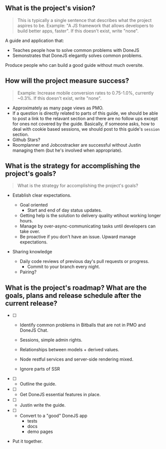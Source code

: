 ## What is the project's vision? 

> This is typically a single sentence that describes what the project aspires to be. 
> Example: "A JS framework that allows developers to build better apps, faster". 
> If this doesn't exist, write "none".

A guide and application that:

- Teaches people how to solve common problems with DoneJS 
- Semonstrates that DoneJS elegantly solves common problems.

Produce people who can build a good guide without much
oversite.

## How will the project measure success? 

> Example: Increase mobile conversion rates to 0.75-1.0%, currently ~0.3%. If this doesn't exist, write "none".

- Approximately as many page views as PMO.
- If a question is directly related to parts of this guide, 
  we should be able to post a link to the relavant section and there are no follow ups except for 
  ones not covered by the guide.  Basically, if someone asks, how to deal with cookie based sessions, 
  we should post to this guide's `session` section.
- Github Stars?
- Roomplanner and Jobcostracker are successful without Justin managing them (but he's involved when appropriate).


## What is the strategy for accomplishing the project's goals? 

> What is the strategy for accomplishing the project's goals? 

 - Establish clear expectations.
   - Goal oriented
     - Start and end of day status updates.
   - Getting help is the solution to delivery quality wtihout working longer hours.
   - Manage by over-async-communicating tasks until developers can take over.
   - Be proactive if you don't have an issue. Upward manage expectations.
   
 - Sharing knowledge
   - Daily code reviews of previous day's pull requests or progress.  
     - Commit to your branch every night.
   - Pairing?

## What is the project's roadmap? What are the goals, plans and release schedule after the current release?

- [ ] - Identify common problems in Bitballs that are not in
  PMO and DoneJS Chat.

  - Sessions, simple admin rights.
  - Relationships between models + derived values.
  - Node restful services and server-side rendering mixed.
  - Ignore parts of SSR

- [ ] - Outline the guide.

- [ ] - Get DoneJS essential features in place.

- [ ] - Justin write the guide.

- [ ] - Convert to a "good" DoneJS app
	- tests
	- docs
	- demo pages

- Put it together.



	
